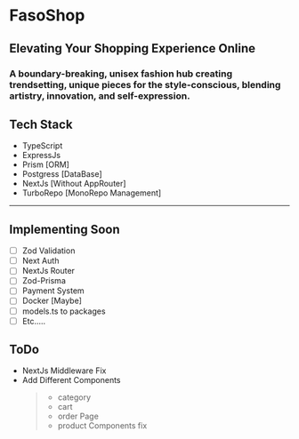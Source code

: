 # FasoShop

## Elevating Your Shopping Experience Online

### A boundary-breaking, unisex fashion hub creating trendsetting, unique pieces for the style-conscious, blending artistry, innovation, and self-expression.

## Tech Stack

- TypeScript
- ExpressJs
- Prism [ORM]
- Postgress [DataBase]
- NextJs [Without AppRouter]
- TurboRepo [MonoRepo Management]

---

## Implementing Soon

- [ ] Zod Validation
- [ ] Next Auth
- [ ] NextJs Router
- [ ] Zod-Prisma
- [ ] Payment System
- [ ] Docker [Maybe]
- [ ] models.ts to packages
- [ ] Etc.....

## ToDo

- NextJs Middleware Fix
- Add Different Components
  > - category
  > - cart
  > - order Page
  > - product Components fix
